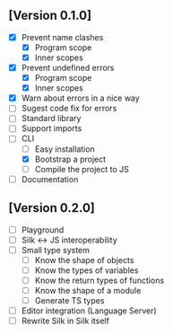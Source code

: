 ## [Version 0.1.0]
- [x] Prevent name clashes
  - [x] Program scope
  - [x] Inner scopes
- [x] Prevent undefined errors
  - [x] Program scope
  - [x] Inner scopes
- [x] Warn about errors in a nice way
- [ ] Sugest code fix for errors
- [ ] Standard library
- [ ] Support imports
- [ ] CLI
  - [ ] Easy installation
  - [x] Bootstrap a project
  - [ ] Compile the project to JS
- [ ] Documentation

## [Version 0.2.0]
- [ ] Playground
- [ ] Silk <-> JS interoperability
- [ ] Small type system
  - [ ] Know the shape of objects
  - [ ] Know the types of variables
  - [ ] Know the return types of functions
  - [ ] Know the shape of a module
  - [ ] Generate TS types
- [ ] Editor integration (Language Server)
- [ ] Rewrite Silk in Silk itself
